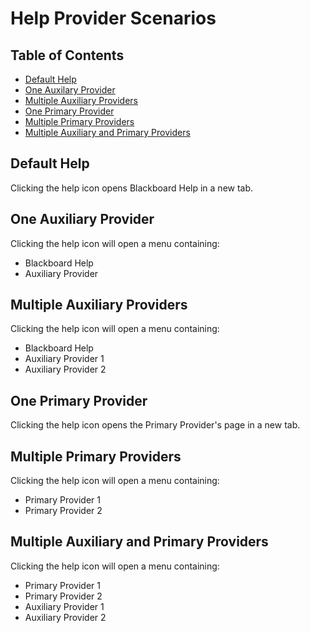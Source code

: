 # Help Provider Scenarios

## Table of Contents

- [Default Help](#default-help)
- [One Auxilary Provider](#one-auxiliary-provider)
- [Multiple Auxiliary Providers](#multiple-auxiliary-providers)
- [One Primary Provider](#one-primary-provider)
- [Multiple Primary Providers](#multiple-primary-providers)
- [Multiple Auxiliary and Primary Providers](#multiple-auxiliary-and-primary-providers)

## Default Help

Clicking the help icon opens Blackboard Help in a new tab.

## One Auxiliary Provider

Clicking the help icon will open a menu containing:
- Blackboard Help
- Auxiliary Provider

## Multiple Auxiliary Providers

Clicking the help icon will open a menu containing:
- Blackboard Help
- Auxiliary Provider 1
- Auxiliary Provider 2

## One Primary Provider

Clicking the help icon opens the Primary Provider's page in a new tab.

## Multiple Primary Providers

Clicking the help icon will open a menu containing:
- Primary Provider 1
- Primary Provider 2

## Multiple Auxiliary and Primary Providers

Clicking the help icon will open a menu containing:
- Primary Provider 1
- Primary Provider 2
- Auxiliary Provider 1
- Auxiliary Provider 2

